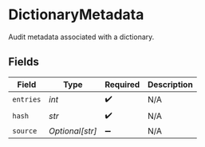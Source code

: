 # DictionaryMetadata

Audit metadata associated with a dictionary.


## Fields

| Field              | Type               | Required           | Description        |
| ------------------ | ------------------ | ------------------ | ------------------ |
| `entries`          | *int*              | :heavy_check_mark: | N/A                |
| `hash`             | *str*              | :heavy_check_mark: | N/A                |
| `source`           | *Optional[str]*    | :heavy_minus_sign: | N/A                |